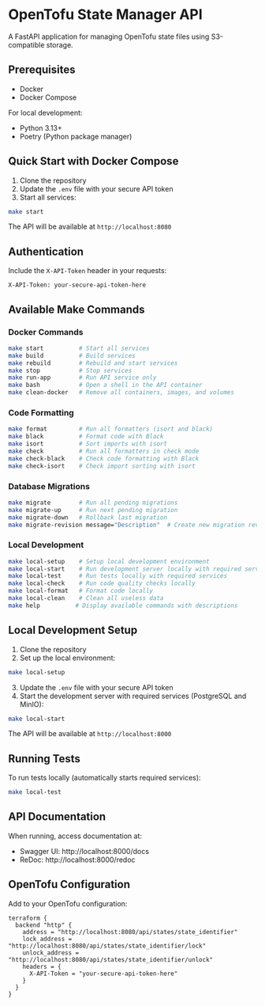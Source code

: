# OpenTofu State Manager API

A FastAPI application for managing OpenTofu state files using S3-compatible storage.

## Prerequisites

- Docker
- Docker Compose

For local development:
- Python 3.13+
- Poetry (Python package manager)

## Quick Start with Docker Compose

1. Clone the repository
2. Update the `.env` file with your secure API token
3. Start all services:
```bash
make start
```

The API will be available at `http://localhost:8080`

## Authentication

Include the `X-API-Token` header in your requests:

```
X-API-Token: your-secure-api-token-here
```

## Available Make Commands

### Docker Commands
```bash
make start          # Start all services
make build          # Build services
make rebuild        # Rebuild and start services
make stop           # Stop services
make run-app        # Run API service only
make bash           # Open a shell in the API container
make clean-docker   # Remove all containers, images, and volumes
```

### Code Formatting
```bash
make format         # Run all formatters (isort and black)
make black          # Format code with Black
make isort          # Sort imports with isort
make check          # Run all formatters in check mode
make check-black    # Check code formatting with Black
make check-isort    # Check import sorting with isort
```

### Database Migrations
```bash
make migrate        # Run all pending migrations
make migrate-up     # Run next pending migration
make migrate-down   # Rollback last migration
make migrate-revision message="Description"  # Create new migration revision
```

### Local Development
```bash
make local-setup    # Setup local development environment
make local-start    # Run development server locally with required services
make local-test     # Run tests locally with required services
make local-check    # Run code quality checks locally
make local-format   # Format code locally
make local-clean    # Clean all useless data
make help          # Display available commands with descriptions
```

## Local Development Setup

1. Clone the repository
2. Set up the local environment:
```bash
make local-setup
```
3. Update the `.env` file with your secure API token
4. Start the development server with required services (PostgreSQL and MinIO):
```bash
make local-start
```

The API will be available at `http://localhost:8000`

## Running Tests

To run tests locally (automatically starts required services):
```bash
make local-test
```

## API Documentation

When running, access documentation at:
- Swagger UI: http://localhost:8000/docs
- ReDoc: http://localhost:8000/redoc

## OpenTofu Configuration

Add to your OpenTofu configuration:

```hcl
terraform {
  backend "http" {
    address = "http://localhost:8080/api/states/state_identifier"
    lock_address = "http://localhost:8080/api/states/state_identifier/lock"
    unlock_address = "http://localhost:8080/api/states/state_identifier/unlock"
    headers = {
      X-API-Token = "your-secure-api-token-here"
    }
  }
}
```
